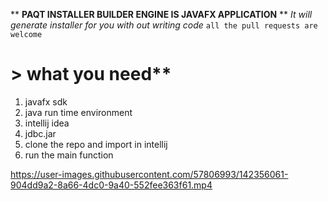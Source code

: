 ** **PAQT INSTALLER BUILDER ENGINE IS JAVAFX APPLICATION** **
*It will generate installer for you with out writing code*
`all the pull requests are welcome`

# > what you need**
1. javafx sdk
2. java run time environment
3. intellij idea
4. jdbc.jar
5. clone the repo and import in intellij
6. run the main function




https://user-images.githubusercontent.com/57806993/142356061-904dd9a2-8a66-4dc0-9a40-552fee363f61.mp4

